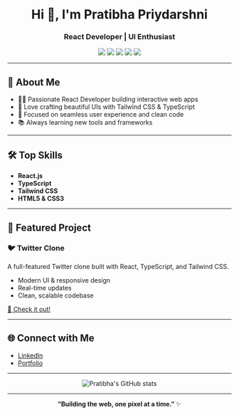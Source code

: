 <!-- Profile README for pratibhapriydarshni -->

<h1 align="center">Hi 👋, I'm Pratibha Priydarshni</h1>
<h3 align="center">React Developer | UI Enthusiast</h3>

<p align="center">
  <img src="https://img.shields.io/badge/React-20232A?style=for-the-badge&logo=react&logoColor=61DAFB" />
  <img src="https://img.shields.io/badge/Typescript-3178C6?style=for-the-badge&logo=typescript&logoColor=white" />
  <img src="https://img.shields.io/badge/Tailwind_CSS-38B2AC?style=for-the-badge&logo=tailwind-css&logoColor=white" />
  <img src="https://img.shields.io/badge/HTML-E34F26?style=for-the-badge&logo=html5&logoColor=white" />
  <img src="https://img.shields.io/badge/CSS-1572B6?style=for-the-badge&logo=css3&logoColor=white" />
</p>

---

## 🚀 About Me

- 🧑‍💻 Passionate React Developer building interactive web apps
- 🌈 Love crafting beautiful UIs with Tailwind CSS & TypeScript
- 🎨 Focused on seamless user experience and clean code
- 📚 Always learning new tools and frameworks

---

## 🛠️ Top Skills

- **React.js**
- **TypeScript**
- **Tailwind CSS**
- **HTML5 & CSS3**

---

## 🌟 Featured Project

### 🐦 Twitter Clone

A full-featured Twitter clone built with React, TypeScript, and Tailwind CSS.  
- Modern UI & responsive design  
- Real-time updates  
- Clean, scalable codebase

[🔗 Check it out!](#) <!-- Replace # with your project link -->

---

## 🌐 Connect with Me

<!-- Add your social links below -->
- [LinkedIn](#) <!-- Replace # with your LinkedIn profile -->
- [Portfolio](#) <!-- Replace # with your personal website if you have one -->

---

<p align="center">
  <img src="https://github-readme-stats.vercel.app/api?username=pratibhapriydarshni&show_icons=true&theme=radical" alt="Pratibha's GitHub stats" />
</p>

---

<!-- Fun personal touch -->
<p align="center">
  <b>“Building the web, one pixel at a time.”</b> ✨
</p>
